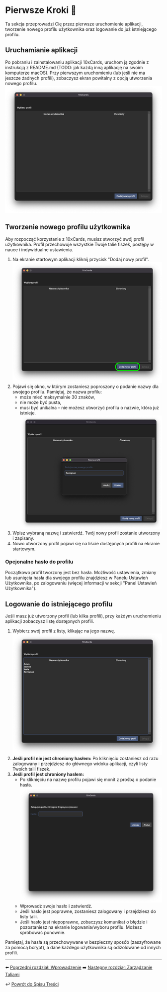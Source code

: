 # Pierwsze Kroki 🚀

Ta sekcja przeprowadzi Cię przez pierwsze uruchomienie aplikacji, tworzenie nowego profilu użytkownika oraz logowanie do już istniejącego profilu.

## Uruchamianie aplikacji

Po pobraniu i zainstalowaniu aplikacji 10xCards, uruchom ją zgodnie z instrukcją z README.md (TODO: jak każdą inną aplikację na swoim komputerze macOS). Przy pierwszym uruchomieniu (lub jeśli nie ma jeszcze żadnych profili), zobaczysz ekran powitalny z opcją utworzenia nowego profilu. ![Ekran powitalny aplikacji](images/pl_01_ekran_powitalny.png)

## Tworzenie nowego profilu użytkownika

Aby rozpocząć korzystanie z 10xCards, musisz stworzyć swój profil użytkownika. Profil przechowuje wszystkie Twoje talie fiszek, postępy w nauce i indywidualne ustawienia.

1.  Na ekranie startowym aplikacji kliknij przycisk "Dodaj nowy profil".
    ![Przycisk dodawania nowego profilu](images/pl_01_przycisk_dodaj_profil.png)
2.  Pojawi się okno, w którym zostaniesz poproszony o podanie nazwy dla swojego profilu. Pamiętaj, że nazwa profilu:
    *   może mieć maksymalnie 30 znaków,
    *   nie może być pusta,
    *   musi być unikalna – nie możesz utworzyć profilu o nazwie, która już istnieje.
    ![Okno tworzenia nowego profilu użytkownika](images/pl_01_okno_tworzenia_profilu.png)
3.  Wpisz wybraną nazwę i zatwierdź. Twój nowy profil zostanie utworzony i zapisany.
4.  Nowo utworzony profil pojawi się na liście dostępnych profili na ekranie startowym.

### Opcjonalne hasło do profilu

Początkowo profil tworzony jest bez hasła. Możliwość ustawienia, zmiany lub usunięcia hasła dla swojego profilu znajdziesz w Panelu Ustawień Użytkownika, po zalogowaniu (więcej informacji w sekcji "Panel Ustawień Użytkownika").

## Logowanie do istniejącego profilu

Jeśli masz już utworzony profil (lub kilka profili), przy każdym uruchomieniu aplikacji zobaczysz listę dostępnych profili.

1.  Wybierz swój profil z listy, klikając na jego nazwę.
    ![Lista dostępnych profili użytkowników](images/pl_01_lista_profili.png)
2.  **Jeśli profil nie jest chroniony hasłem:** Po kliknięciu zostaniesz od razu zalogowany i przejdziesz do głównego widoku aplikacji, czyli listy Twoich talii fiszek.
3.  **Jeśli profil jest chroniony hasłem:**
    *   Po kliknięciu na nazwę profilu pojawi się monit z prośbą o podanie hasła.
        ![Monit o podanie hasła do profilu](images/pl_01_monit_haslo.png)
    *   Wprowadź swoje hasło i zatwierdź.
    *   Jeśli hasło jest poprawne, zostaniesz zalogowany i przejdziesz do listy talii.
    *   Jeśli hasło jest niepoprawne, zobaczysz komunikat o błędzie i pozostaniesz na ekranie logowania/wyboru profilu. Możesz spróbować ponownie.

Pamiętaj, że hasła są przechowywane w bezpieczny sposób (zaszyfrowane za pomocą bcrypt), a dane każdego użytkownika są odizolowane od innych profili.

---
⬅️ [Poprzedni rozdział: Wprowadzenie](00_wstep.md)
➡️ [Następny rozdział: Zarządzanie Taliami](02_zarzadzanie_taliami.md)

↩️ [Powrót do Spisu Treści](index.md)
